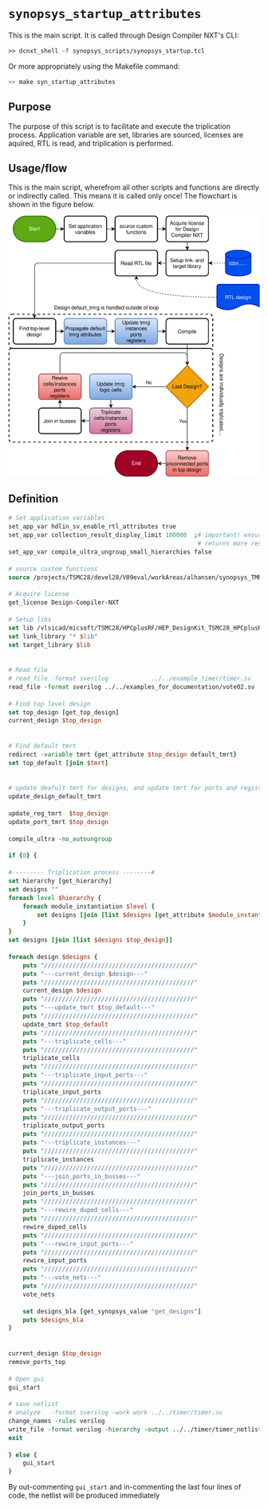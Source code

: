 # ```synopsys_startup_attributes```

This is the main script. It is called through Design Compiler NXT's CLI:

```tcl
>> dcnxt_shell -f synopsys_scripts/synopsys_startup.tcl
```

Or more appropriately using the Makefile command:

```bash
>> make syn_startup_attributes
```

## Purpose

The purpose of this script is to facilitate and execute the triplication process. Application variable are set, libraries are sourced, licenses are aquired, RTL is read, and triplication is performed.

## Usage/flow

This is the main script, wherefrom all other scripts and functions are directly or indirectly called. This means it is called only once! The flowchart is shown in the figure below.

<picture>
  <source media="(prefers-color-scheme: dark)" srcset="figures/dark-mode/flowchart_v3.drawio.svg">
  <img alt="Flowchart" src="figures/light-mode/flowchart_v3.drawio.svg">
</picture>

## Definition

```tcl
# Set application variables
set_app_var hdlin_sv_enable_rtl_attributes true
set_app_var collection_result_display_limit 100000  ;# important! ensures searching functions 
                                                     # returns more results than the first 100
set_app_var compile_ultra_ungroup_small_hierarchies false

# source custom functions
source /projects/TSMC28/devel28/V09eval/workAreas/alhansen/synopsys_TMR_test/libs/tmrt_lib.tcl

# Acquire license
get_license Design-Compiler-NXT

# Setup libs
set lib /vlsicad/micsoft/TSMC28/HPCplusRF/HEP_DesignKit_TSMC28_HPCplusRF_v1.1/TSMCHOME/digital/Front_End/timing_power_noise/NLDM/tcbn28hpcplusbwp7t30p140_180a/tcbn28hpcplusbwp7t30p140ffg0p88v0c.db
set link_library "* $lib"
set target_library $lib


# Read file
# read_file -format sverilog            ../../example_timer/timer.sv
read_file -format sverilog ../../examples_for_documentation/vote02.sv

# Find top level design
set top_design [get_top_design]
current_design $top_design


# Find default tmrt
redirect -variable tmrt {get_attribute $top_design default_tmrt}
set top_default [join $tmrt]


# update deafult tmrt for designs, and update tmrt for ports and registers (non-overriding)
update_design_default_tmrt

update_reg_tmrt  $top_design
update_port_tmrt $top_design

compile_ultra -no_autoungroup

if {0} {

#--------- Triplication process --------#
set hierarchy [get_hierarchy]
set designs ""
foreach level $hierarchy {
    foreach module_instantiation $level {
        set designs [join [list $designs [get_attribute $module_instantiation ref_name]]]
    }
}
set designs [join [list $designs $top_design]]

foreach design $designs {
    puts "//////////////////////////////////////////"
    puts "---current_design $design---"
    puts "//////////////////////////////////////////"
    current_design $design
    puts "//////////////////////////////////////////"
    puts "---update_tmrt $top_default---"
    puts "//////////////////////////////////////////"
    update_tmrt $top_default
    puts "//////////////////////////////////////////"
    puts "---triplicate_cells---"
    puts "//////////////////////////////////////////"
    triplicate_cells
    puts "//////////////////////////////////////////"
    puts "---triplicate_input_ports---"
    puts "//////////////////////////////////////////"
    triplicate_input_ports
    puts "//////////////////////////////////////////"
    puts "---triplicate_output_ports---"
    puts "//////////////////////////////////////////"
    triplicate_output_ports
    puts "//////////////////////////////////////////"
    puts "---triplicate_instances---"
    puts "//////////////////////////////////////////"
    triplicate_instances
    puts "//////////////////////////////////////////"
    puts "---join_ports_in_busses---"
    puts "//////////////////////////////////////////"
    join_ports_in_busses
    puts "//////////////////////////////////////////"
    puts "---rewire_duped_cells---"
    puts "//////////////////////////////////////////"
    rewire_duped_cells
    puts "//////////////////////////////////////////"
    puts "---rewire_input_ports---"
    puts "//////////////////////////////////////////"
    rewire_input_ports
    puts "//////////////////////////////////////////"
    puts "---vote_nets---"
    puts "//////////////////////////////////////////"
    vote_nets

    set designs_bla [get_synopsys_value "get_designs"]
    puts $designs_bla
}


current_design $top_design
remove_ports_top

# Open gui
gui_start 

# save netlist
# analyze   -format sverilog -work work ../../timer/timer.sv 
change_names -rules verilog
write_file -format verilog -hierarchy -output ../../timer/timer_netlist.v 
exit

} else {
    gui_start
}
```

By out-commenting ```gui_start``` and in-commenting the last four lines of code, the netlist will be produced immediately
